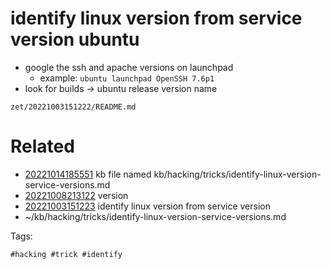 # identify linux version from service version ubuntu
- google the ssh and apache versions on launchpad
  - example: `ubuntu launchpad OpenSSH 7.6p1`
- look for builds -> ubuntu release version name

` zet/20221003151222/README.md `

# Related

- [20221014185551](/zet/20221014185551/README.md) kb file named kb/hacking/tricks/identify-linux-version-service-versions.md
- [20221008213122](/zet/20221008213122/README.md) version
- [20221003151223](/zet/20221003151223/README.md) identify linux version from service version
- ~/kb/hacking/tricks/identify-linux-version-service-versions.md

Tags:

    #hacking #trick #identify 
